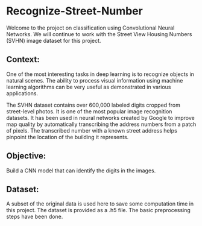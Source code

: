 # Recognize-Street-Number
Welcome to the project on classification using Convolutional Neural Networks. We will continue to work with the Street View Housing Numbers (SVHN) image dataset for this project.

## Context:
One of the most interesting tasks in deep learning is to recognize objects in natural scenes. The ability to process visual information using machine learning algorithms can be very useful as demonstrated in various applications.

The SVHN dataset contains over 600,000 labeled digits cropped from street-level photos. It is one of the most popular image recognition datasets. It has been used in neural networks created by Google to improve map quality by automatically transcribing the address numbers from a patch of pixels. The transcribed number with a known street address helps pinpoint the location of the building it represents.

## Objective:
Build a CNN model that can identify the digits in the images.

## Dataset:
A subset of the original data is used here to save some computation time in this project. The dataset is provided as a .h5 file. The basic preprocessing steps have been done.
